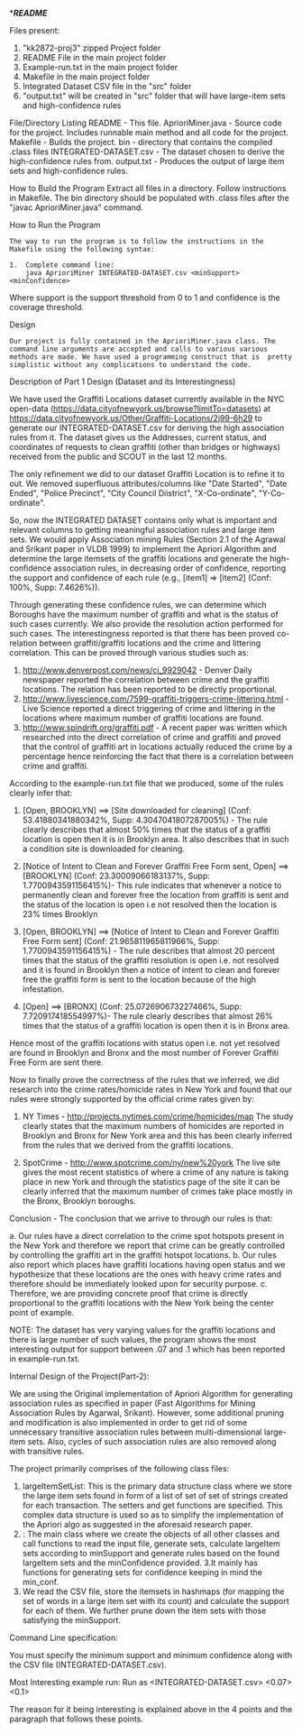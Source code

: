 **********************************README*********************************

Files present:
1) "kk2872-proj3" zipped Project folder
2) README File in the main project folder
3) Example-run.txt in the main project folder
4) Makefile in the main project folder
5) Integrated Dataset CSV file in the "src" folder
6) "output.txt" will be created in "src" folder that will have large-item sets and high-confidence rules

File/Directory Listing
	README - This file.
	AprioriMiner.java - Source code for the project. Includes runnable main method and all code for the project.
	Makefile - Builds the project.
	bin - directory that contains the compiled .class files
	INTEGRATED-DATASET.csv - The dataset chosen to derive the high-confidence rules from.
	output.txt - Produces the output of large item sets and high-confidence rules.

How to Build the Program
	Extract all files in a directory.
	Follow instructions in Makefile.
	The bin directory should be populated with .class files after the "javac AprioriMiner.java" command.

How to Run the Program
	
	The way to run the program is to follow the instructions in the Makefile using the following syntax:
	
	1.  Complete command line:
		java AprioriMiner INTEGRATED-DATASET.csv <minSupport> <minConfidence> 
	
Where support is the support threshold from 0 to 1 and confidence is the coverage threshold. 

	

Design

	Our project is fully contained in the AprioriMiner.java class. The command line arguments are accepted and calls to various various methods are made. We have used a programming construct that is 	pretty simplistic without any complications to understand the code.
		
Description of Part 1 Design (Dataset and its Interestingness)

We have used the Graffiti Locations dataset currently available in the NYC open-data (https://data.cityofnewyork.us/browse?limitTo=datasets) at https://data.cityofnewyork.us/Other/Graffiti-Locations/2j99-6h29 to generate our INTEGRATED-DATASET.csv for deriving the high association rules from it. The dataset gives us the Addresses, current status, and coordinates of requests to clean graffiti (other than bridges or highways) received from the public and SCOUT in the last 12 months.

The only refinement we did to our dataset Graffiti Location is to refine it to out. We removed superfluous attributes/columns like "Date Started", "Date Ended", "Police Precinct", "City Council Diistrict", "X-Co-ordinate", "Y-Co-ordinate".

So, now the INTEGRATED DATASET contains only what is important and relevant columns to getting meaningful association rules and large item sets. We would apply Association mining Rules (Section 2.1 of the Agrawal and Srikant paper in VLDB 1999) to implement the Apriori Algorithm and determine the large itemsets of the graffiti locations and generate the high-confidence association rules, in decreasing order of confidence, reporting the support and confidence of each rule (e.g., [item1] => [item2] (Conf: 100%, Supp: 7.4626%)).

Through generating these confidence rules, we can determine which Boroughs have the maximum number of graffiti and what is the status of such cases currently. We also provide the resolution action performed for such cases. The interestingness reported is that there has been proved co-relation between graffiti/graffiti locations and the crime and littering correlation. This can be proved through various studies such as:

1. http://www.denverpost.com/news/ci_9929042 - Denver Daily newspaper reported the correlation between crime and the graffiti locations. The relation has been reported to be directly proportional.
2. http://www.livescience.com/7599-graffiti-triggers-crime-littering.html - Live Science reported a direct triggering of crime and littering in the locations where maximum number of graffiti locations are found.
3. http://www.spindrift.org/graffiti.pdf - A recent paper was written which researched into the direct correlation of crime and graffiti and proved that the control of graffiti art in locations actually reduced the crime by a percentage hence reinforcing the fact that there is a correlation between crime and graffiti. 

According to the example-run.txt file that we produced, some of the rules clearly infer that:

1. [Open, BROOKLYN] ==> [Site downloaded for cleaning] (Conf: 53.41880341880342%, Supp: 4.3047041807287005%) - The rule clearly describes that almost 50% times that the status of a graffiti location is open then it is in Brooklyn area. It also describes that in such a condition site is downloaded for cleaning.


2.  [Notice of Intent to Clean and Forever Graffiti Free Form sent, Open] ==> [BROOKLYN] (Conf: 23.30009066183137%, Supp: 1.7700943591156415%)- This rule indicates that whenever a notice to permanently clean and forever free the location from graffiti is sent and the status of the location is open i.e not resolved then the location is 23% times Brooklyn 


3.  [Open, BROOKLYN] ==> [Notice of Intent to Clean and Forever Graffiti Free Form sent] (Conf: 21.965811965811966%, Supp: 1.7700943591156415%) - The rule describes that almost 20 percent times that the status of the graffiti resolution is open i.e. not resolved and it is found in Brooklyn then a notice of intent to clean and forever free the graffiti form is sent to the location because of the high infestation.


4. [Open] ==> [BRONX] (Conf: 25.072690673227466%, Supp: 7.720917418554997%)- The rule clearly describes that almost 26% times that the status of a graffiti location is open then it is in Bronx area. 

Hence most of the graffiti locations with status open i.e. not yet resolved are found in Brooklyn and Bronx and the most number of Forever Graffiti Free Form are sent there.


Now to finally prove the correctness of the rules that we inferred, we did research into the crime rates/homicide rates in New York and found that our rules were strongly supported by the official crime rates given by:

1. NY Times - http://projects.nytimes.com/crime/homicides/map
The study clearly states that the maximum numbers of homicides are reported in Brooklyn and Bronx for New York area and this has been clearly inferred from the rules that we derived from the graffiti locations.

2. SpotCrime - http://www.spotcrime.com/ny/new%20york
The live site gives the most recent statistics of where a crime of any nature is taking place in new York and through the statistics page of the site it can be clearly inferred that the maximum number of crimes take place mostly in the Bronx, Brooklyn boroughs.

Conclusion - The conclusion that we arrive to through our rules is that:

a. Our rules have a direct correlation to the crime spot hotspots present in the New York and therefore we report that crime can be greatly controlled by controlling the graffiti art in the graffiti hotspot locations.
b. Our rules also report which places have graffiti locations having open status and we hypothesize that these locations are the ones with heavy crime rates and therefore should be immediately looked upon for security purpose.
c. Therefore, we are providing concrete proof that crime is directly proportional to the graffiti locations with the New York being the center point of example.


NOTE: The dataset has very varying values for the graffiti locations and there is large number of such values, the program shows the most interesting output for support between .07 and .1 which has been reported in example-run.txt.


Internal Design of the Project(Part-2):

We are using the Original implementation of Apriori Algorithm for generating association rules as specified in paper (Fast Algorithms for Mining Association Rules by Agarwal, Srikant). However, some additional pruning and modification is also implemented in order to get rid of some unnecessary transitive association rules between multi-dimensional large-item sets. Also, cycles of such association rules are also removed along with transitive rules.

The project primarily comprises of the following class files:
1. largeItemSetList: This is the primary data structure class where we store the large item sets found in form of a list of set of set of strings created for each transaction. The setters and get functions are specified. This complex data structure is used so as to simplify the implementation of the Apriori algo as suggested in the aforesaid research paper.
2. : The main class where we create the objects of all other classes and call functions to read the input file, generate sets, calculate largeItem sets according to minSupport and generate rules based on the found largeItem sets and the minConfidence provided.
3.It mainly has functions for generating sets for confidence keeping in mind the min_conf.
4. We read the CSV file, store the itemsets in hashmaps (for mapping the set of words in a large item set with its count) and calculate the support for each of them. We further prune down the item sets with those satisfying the minSupport. 

Command Line specification:

You must specify the minimum support and minimum confidence along with the CSV file (INTEGRATED-DATASET.csv).

Most Interesting example run:
Run as <INTEGRATED-DATASET.csv> <0.07> <0.1>

The reason for it being interesting is explained above in the 4 points and the paragraph that follows these points.
